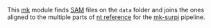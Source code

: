 This [mk](https://swtch.com/plan9port/man/man1/mk.html
"A task automation system similar to `make`.")
module finds [SAM](http://samtools.github.io/hts-specs/SAMv1.pdf "Sequence Aligments Map.") files on the `data` folder
and joins the ones aligned to the multiple parts of
[nt reference](ftp://ftp.ncbi.nlm.nih.gov/blast/db/FASTA/nt.gz "Nucleotide database from GenBank excluding the batch division htgs, est, gss,sts, pat divisions, and wgs entries.  Not non-redundant.")
for the [mk-surpi](https://github.com/xihh87/mksurpi "An implementation of chiulab/surpi using mk.") pipeline.
